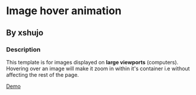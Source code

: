 # Image hover animation

## By xshujo

### Description

This template is for images displayed on **large viewports** (computers). Hovering over an image will make it zoom in within it's container i.e without affecting the rest of the page.

[Demo](demo.gif)
